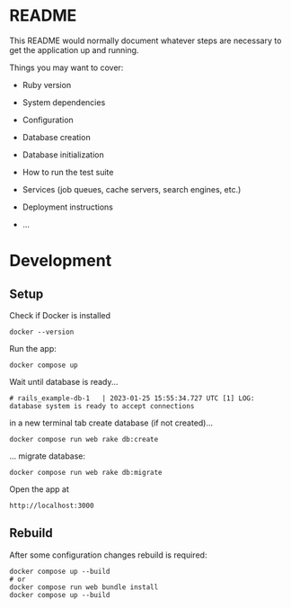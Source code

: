 # README

This README would normally document whatever steps are necessary to get the
application up and running.

Things you may want to cover:

* Ruby version

* System dependencies

* Configuration

* Database creation

* Database initialization

* How to run the test suite

* Services (job queues, cache servers, search engines, etc.)

* Deployment instructions

* ...



# Development

## Setup

Check if Docker is installed
```
docker --version
```

Run the app:
```
docker compose up
```

Wait until database is ready...
```
# rails_example-db-1   | 2023-01-25 15:55:34.727 UTC [1] LOG:  database system is ready to accept connections
```

in a new terminal tab create database (if not created)...
```
docker compose run web rake db:create
```

... migrate database:
```
docker compose run web rake db:migrate
```

Open the app at
```
http://localhost:3000
```

## Rebuild

After some configuration changes rebuild is required:
```
docker compose up --build
# or
docker compose run web bundle install
docker compose up --build
```
